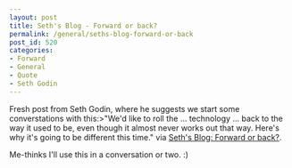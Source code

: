 ```yaml
---
layout: post
title: Seth's Blog - Forward or back?
permalink: /general/seths-blog-forward-or-back
post_id: 520
categories:
- Forward
- General
- Quote
- Seth Godin
---
```


Fresh post from Seth Godin, where he suggests we start some converstations with this:>"We'd like to roll the ... technology ... back to the way it used to be, even though it almost never works out that way. Here's why it's going to be different this time." via [Seth's Blog: Forward or back?](http://sethgodin.typepad.com/seths_blog/2011/09/forward-or-back.html).

Me-thinks I'll use this in a conversation or two. :)
